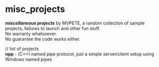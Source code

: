misc_projects
=============

<b><i>miscellaneous projects</b></i> by MVPETE, a random collection of sample projects, failures to launch and other fun stuff. <br/>
No warranty whatsoever. <br/>
No guarantee the code works either.


// list of projects<br/>
<b>npp</b> - (C++) named pipe protocol, just a simple server/client setup using Windows named pipes
